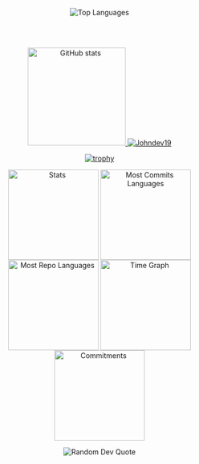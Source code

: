 <p align="center">
  <img align="center" src="https://github-readme-stats.vercel.app/api/top-langs?username=JohnDev19&hide_border=true&no-bg=true&no-frame=true&layout=compact&theme=transparent&langs_count=10" alt="Top Languages"/>
</p>
<br><br><div align="center">
<p align="center">
  <a href="https://github.com/anuraghazra/github-readme-stats">
    <img src="https://github-readme-stats.vercel.app/api?username=JohnDev19&show_icons=true" alt="GitHub stats" height="195 width="400">
    <img alt="Johndev19" src="https://streak-stats.demolab.com/?user=JohnDev19&theme=vue-dark">
  </a>
</p>
  
  [![trophy](https://github-profile-trophy.vercel.app/?username=JohnDev19)](https://github.com/ryo-ma/github-profile-trophy)
</div>

<div align="center">
  <img align="center" src="http://github-profile-summary-cards.vercel.app/api/cards/stats?username=JohnDev19&theme=transparent" height="180em" alt="Stats"/>
  <img align="center" src="http://github-profile-summary-cards.vercel.app/api/cards/most-commit-language?username=JohnDev19&theme=transparent&exclude=html,CSS,Jupyter%20Notebook" height="180em" alt="Most Commits Languages"/>
  <img align="center" src="http://github-profile-summary-cards.vercel.app/api/cards/repos-per-language?username=JohnDev19&theme=transparent&exclude=html,CSS,Jupyter%20Notebook" height="180em" alt="Most Repo Languages"/>
  <img align="center" src="http://github-profile-summary-cards.vercel.app/api/cards/productive-time?username=JohnDev19&theme=transparent&utcOffset=5.30" height="180em" alt="Time Graph"/>
  <img align="center" src="http://github-profile-summary-cards.vercel.app/api/cards/profile-details?username=JohnDev19&theme=transparent" height="180em" alt="Commitments"/>
</div>

<p align="center">
  <img src="https://quotes-github-readme.vercel.app/api?type=horizontal&theme=transparent" alt="Random Dev Quote" />
</p>
